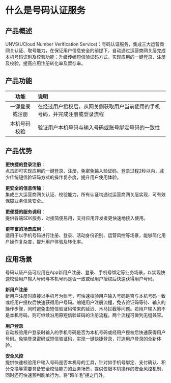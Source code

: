 # 什么是号码认证服务




## 产品概述

UNVS(UCloud Number Verification Service)：号码认证服务，集成三大运营商网关认证、取号能力，在保证用户信息安全的前提下，自动通过运营商网关层完成本机号码识别及校验功能；升级传统短信验证码方式，实现应用的一键登录、注册及校验，提高应用注册转化率及留存率。

## 产品功能
功能|说明
:---:|:---
一键登录或注册|在经过用户授权后，从网关侧获取用户当前使用的手机号码，并完成注册或登录流程
本机号码校验|验证用户本机号码与输入号码或账号绑定号码的一致性

## 产品优势
**更快捷的登录注册**：  
点击即可实现应用的一键登录、注册，免密免输入验证码，登录过程2秒以内，减少传统短信验证码方式的操作复杂度，提升用户使用体验。     

**更安全的信息传输**：  
集成三大运营商网关认证、校验能力，所有认证均通过运营商网关层实现，可有效保障业务信息安全。   

**更便捷的服务调用**：  
提供各端SDK服务，对接简便易用，支持应用开发者更快速地接入使用。   

**更丰富的场景应用**：  
适用于以手机号码进行注册、登录、活动身份识别、运营风控等场景，能够简化用户操作复杂度，提升用户体验及转化率。

## 应用场景
号码认证产品可应用在App新用户注册、登录、手机号绑定等业务场景，以实现快速校验用户输入号码与本机号码是否一致或经用户授权后快速获得用户号码。   

**新用户注册**   
新用户注册时直接以手机号为账号，可快速校验用户输入号码是否与本机号码一致或经用户授权后快速获得用户号码。缩短用户注册流程，免去验证码等待、输入的操作步骤，同时避免由短信验证码带来的延迟、木马拦截等问题。若用户输入的不是本机号码，则可继续沿用原短信验证码的注册流程，两个流程可做到无缝兼容。   

**用户登录**  
自动校验用户登录时输入的手机号码是否为本机号码或经用户授权后快速获得用户号码。免输登录密码或短信验证码，实现一键快捷登录，打造用户登录的全新体验。   

**安全风控**  
提供快速校验用户输入号码是否本机号的工具，针对如手机号绑定、支付确认、积分兑换等需要具备安全校验能力的业务场景，提供仅限本机操作的安全风控机制，同时还可快速预判刷单行为，将“薅羊毛”拒之门外。
